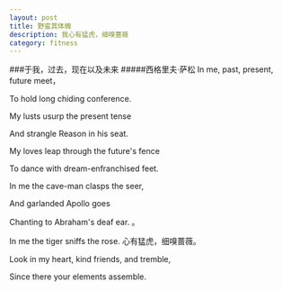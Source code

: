 ```yaml
---
layout: post
title: 野蛮其体魄
description: 我心有猛虎，细嗅蔷薇 
category: fitness
---
```

###于我，过去，现在以及未来
#####西格里夫·萨松
In me, past, present, future meet，

To hold long chiding conference. 

My lusts usurp the present tense 

And strangle Reason in his seat. 

My loves leap through the future's fence 

To dance with dream-enfranchised feet. 

In me the cave-man clasps the seer, 

And garlanded Apollo goes 

Chanting to Abraham's deaf ear. 。

In me the tiger sniffs the rose. 心有猛虎，细嗅蔷薇。

Look in my heart, kind friends, and tremble, 

Since there your elements assemble. 